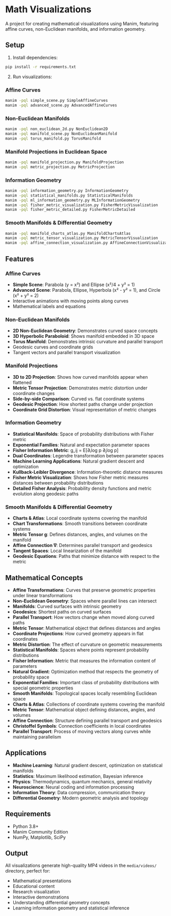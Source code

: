 # Math Visualizations

A project for creating mathematical visualizations using Manim, featuring affine curves, non-Euclidean manifolds, and information geometry.

## Setup

1. Install dependencies:
```bash
pip install -r requirements.txt
```

2. Run visualizations:

### Affine Curves
```bash
manim -pql simple_scene.py SimpleAffineCurves
manim -pql advanced_scene.py AdvancedAffineCurves
```

### Non-Euclidean Manifolds
```bash
manim -pql non_euclidean_2d.py NonEuclidean2D
manim -pql manifold_scene.py NonEuclideanManifold
manim -pql torus_manifold.py TorusManifold
```

### Manifold Projections in Euclidean Space
```bash
manim -pql manifold_projection.py ManifoldProjection
manim -pql metric_projection.py MetricProjection
```

### Information Geometry
```bash
manim -pql information_geometry.py InformationGeometry
manim -pql statistical_manifolds.py StatisticalManifolds
manim -pql ml_information_geometry.py MLInformationGeometry
manim -pql fisher_metric_visualization.py FisherMetricVisualization
manim -pql fisher_metric_detailed.py FisherMetricDetailed
```

### Smooth Manifolds & Differential Geometry
```bash
manim -pql manifold_charts_atlas.py ManifoldChartsAtlas
manim -pql metric_tensor_visualization.py MetricTensorVisualization
manim -pql affine_connection_visualization.py AffineConnectionVisualization
```

## Features

### Affine Curves
- **Simple Scene**: Parabola (y = x²) and Ellipse (x²/4 + y² = 1)
- **Advanced Scene**: Parabola, Ellipse, Hyperbola (x² - y² = 1), and Circle (x² + y² = 2)
- Interactive animations with moving points along curves
- Mathematical labels and equations

### Non-Euclidean Manifolds
- **2D Non-Euclidean Geometry**: Demonstrates curved space concepts
- **3D Hyperbolic Paraboloid**: Shows manifold embedded in 3D space
- **Torus Manifold**: Demonstrates intrinsic curvature and parallel transport
- Geodesic curves and coordinate grids
- Tangent vectors and parallel transport visualization

### Manifold Projections
- **3D to 2D Projection**: Shows how curved manifolds appear when flattened
- **Metric Tensor Projection**: Demonstrates metric distortion under coordinate changes
- **Side-by-side Comparison**: Curved vs. flat coordinate systems
- **Geodesic Projection**: How shortest paths change under projection
- **Coordinate Grid Distortion**: Visual representation of metric changes

### Information Geometry
- **Statistical Manifolds**: Space of probability distributions with Fisher metric
- **Exponential Families**: Natural and expectation parameter spaces
- **Fisher Information Metric**: g_ij = E[∂ᵢlog p ∂ⱼlog p]
- **Dual Coordinates**: Legendre transformation between parameter spaces
- **Machine Learning Applications**: Natural gradient descent and optimization
- **Kullback-Leibler Divergence**: Information-theoretic distance measures
- **Fisher Metric Visualization**: Shows how Fisher metric measures distances between probability distributions
- **Detailed Fisher Analysis**: Probability density functions and metric evolution along geodesic paths

### Smooth Manifolds & Differential Geometry
- **Charts & Atlas**: Local coordinate systems covering the manifold
- **Chart Transformations**: Smooth transitions between coordinate systems
- **Metric Tensor g**: Defines distances, angles, and volumes on the manifold
- **Affine Connection ∇**: Determines parallel transport and geodesics
- **Tangent Spaces**: Local linearization of the manifold
- **Geodesic Equations**: Paths that minimize distance with respect to the metric

## Mathematical Concepts

- **Affine Transformations**: Curves that preserve geometric properties under linear transformations
- **Non-Euclidean Geometry**: Spaces where parallel lines can intersect
- **Manifolds**: Curved surfaces with intrinsic geometry
- **Geodesics**: Shortest paths on curved surfaces
- **Parallel Transport**: How vectors change when moved along curved paths
- **Metric Tensor**: Mathematical object that defines distances and angles
- **Coordinate Projections**: How curved geometry appears in flat coordinates
- **Metric Distortion**: The effect of curvature on geometric measurements
- **Statistical Manifolds**: Spaces where points represent probability distributions
- **Fisher Information**: Metric that measures the information content of parameters
- **Natural Gradient**: Optimization method that respects the geometry of probability space
- **Exponential Families**: Important class of probability distributions with special geometric properties
- **Smooth Manifolds**: Topological spaces locally resembling Euclidean space
- **Charts & Atlas**: Collections of coordinate systems covering the manifold
- **Metric Tensor**: Mathematical object defining distances, angles, and volumes
- **Affine Connection**: Structure defining parallel transport and geodesics
- **Christoffel Symbols**: Connection coefficients in local coordinates
- **Parallel Transport**: Process of moving vectors along curves while maintaining parallelism

## Applications

- **Machine Learning**: Natural gradient descent, optimization on statistical manifolds
- **Statistics**: Maximum likelihood estimation, Bayesian inference
- **Physics**: Thermodynamics, quantum mechanics, general relativity
- **Neuroscience**: Neural coding and information processing
- **Information Theory**: Data compression, communication theory
- **Differential Geometry**: Modern geometric analysis and topology

## Requirements

- Python 3.8+
- Manim Community Edition
- NumPy, Matplotlib, SciPy

## Output

All visualizations generate high-quality MP4 videos in the `media/videos/` directory, perfect for:
- Mathematical presentations
- Educational content
- Research visualization
- Interactive demonstrations
- Understanding differential geometry concepts
- Learning information geometry and statistical inference
